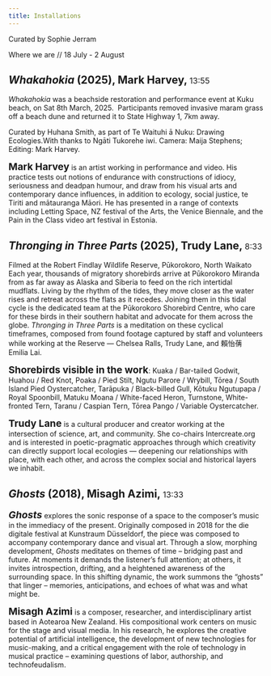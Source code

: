 ```yaml
---
title: Installations
---
```



Curated by Sophie Jerram

Where we are // 18 July - 2 August
 
## _Whakahokia_ (2025), Mark Harvey, <span>13:55</span>

_Whakahokia_ was a beachside restoration and performance event at Kuku beach, on
Sat 8th March, 2025.  Participants removed invasive maram grass off a beach
dune and returned it to State Highway 1, 7km away.

Curated by Huhana Smith, as part of Te Waituhi ā Nuku: Drawing Ecologies.With
thanks to Ngāti Tukorehe iwi. Camera: Maija Stephens; Editing: Mark Harvey.

**Mark Harvey** is an artist working in performance and video. His practice
tests out notions of endurance with constructions of idiocy, seriousness and
deadpan humour, and draw from his visual arts and contemporary dance
influences, in addition to ecology, social justice, te Tiriti and mātauranga
Māori. He has presented in a range of contexts including Letting Space, NZ
festival of the Arts, the Venice Biennale, and the Pain in the Class video art
festival in Estonia.
 

## _Thronging in Three Parts_ (2025), Trudy Lane, <span>8:33</span>

Filmed at the Robert Findlay Wildlife Reserve, Pūkorokoro, North Waikato Each
year, thousands of migratory shorebirds arrive at Pūkorokoro Miranda from as
far away as Alaska and Siberia to feed on the rich intertidal mudflats. Living
by the rhythm of the tides, they move closer as the water rises and retreat
across the flats as it recedes. Joining them in this tidal cycle is the
dedicated team at the Pūkorokoro Shorebird Centre, who care for these birds in
their southern habitat and advocate for them across the globe. _Thronging in
Three Parts_ is a meditation on these cyclical timeframes, composed from found
footage captured by staff and volunteers while working at the Reserve — Chelsea
Ralls, Trudy Lane, and 賴怡蒨 Emilia Lai.

**Shorebirds visible in the work**: Kuaka / Bar-tailed Godwit, Huahou / Red Knot,
Poaka / Pied Stilt, Ngutu Parore / Wrybill, Tōrea / South Island Pied
Oystercatcher, Tarāpuka / Black-billed Gull, Kōtuku Ngutupapa / Royal
Spoonbill, Matuku Moana / White-faced Heron, Turnstone, White-fronted Tern,
Taranu / Caspian Tern, Tōrea Pango / Variable Oystercatcher.

**Trudy Lane** is a cultural producer and creator working at the intersection of
science, art, and community. She co-chairs Intercreate.org and is interested in
poetic-pragmatic approaches through which creativity can directly support local
ecologies — deepening our relationships with place, with each other, and across
the complex social and historical layers we inhabit.
 

## _Ghosts_ (2018), Misagh Azimi, <span>13:33</span>

**_Ghosts_** explores the sonic response of a space to the composer’s music in the
immediacy of the present. Originally composed in 2018 for the die digitale
festival at Kunstraum Düsseldorf, the piece was composed to accompany
contemporary dance and visual art. Through a slow, morphing development, _Ghosts_
meditates on themes of time – bridging past and future. At moments it demands
the listener’s full attention; at others, it invites introspection, drifting,
and a heightened awareness of the surrounding space. In this shifting dynamic,
the work summons the “ghosts” that linger – memories, anticipations, and echoes
of what was and what might be.

**Misagh Azimi** is a composer, researcher, and interdisciplinary artist based in
Aotearoa New Zealand. His compositional work centers on music for the stage and
visual media. In his research, he explores the creative potential of artificial
intelligence, the development of new technologies for music-making, and a
critical engagement with the role of technology in musical practice – examining
questions of labor, authorship, and technofeudalism. 



<style>
h2 span {
  font-size: 1rem;
  font-weight: 400;
}

p strong {
  font-size: 1.2rem;
}
</style>

